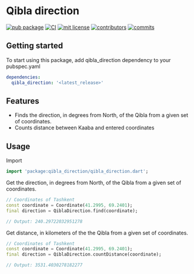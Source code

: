 # Qibla direction
[![pub package](https://img.shields.io/pub/v/qibla_direction.svg?logo=dart&logoColor=00b9fc)](https://pub.dartlang.org/packages/qibla_direction)
[![CI](https://img.shields.io/github/actions/workflow/status/MirrikhSoftware/qibla_direction/dart.yml?branch=master&logo=github-actions&logoColor=white)](https://github.com/MirrikhSoftware/qibla_direction/actions)
[![mit license](https://img.shields.io/github/license/MirrikhSoftware/qibla_direction?color=grren)](https://opensource.org/licenses/MIT)
[![contributors](https://img.shields.io/github/contributors/MirrikhOpenSource/quran_uz)](https://github.com/MirrikhOpenSource/qibla_direction/contributors)
[![commits](https://img.shields.io/github/commit-activity/m/MirrikhOpenSource/qibla_direction)](https://github.com/MirrikhOpenSource/qibla_direction/pulse)

## Getting started

To start using this package, add qibla_direction dependency to your pubspec.yaml

```yaml
dependencies:
  qibla_direction: '<latest_release>'
```

## Features
- Finds the direction, in degrees from North, of the Qibla from a given set of coordinates.
- Counts distance between Kaaba and entered coordinates

## Usage

Import

```dart
import 'package:qibla_direction/qibla_direction.dart';
```

Get the direction, in degrees from North, of the Qibla from a given set of coordinates.

```dart
// Coordinates of Tashkent
const coordinate = Coordinate(41.2995, 69.2401);
final direction = QiblaDirection.find(coordinate);

// Output: 240.29722032951278
```

Get distance, in kilometers of the the Qibla from a given set of coordinates.

```dart
// Coordinates of Tashkent
const coordinate = Coordinate(41.2995, 69.2401);
final direction = QiblaDirection.countDistance(coordinate);

// Output: 3531.4030278182277
```
